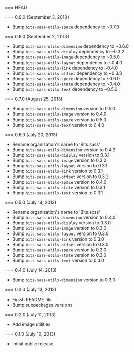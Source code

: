 === HEAD

=== 0.9.0 (September 3, 2013)

* Bump `bits-sass-utils-space` dependency to ~0.7.0

=== 0.8.0 (September 2, 2013)

* Bump `bits-sass-utils-dimension` dependency to ~0.6.0
* Bump `bits-sass-utils-display` dependency to ~0.3.2
* Bump `bits-sass-utils-image` dependency to ~0.5.0
* Bump `bits-sass-utils-layout` dependency to ~0.4.0
* Bump `bits-sass-utils-link` dependency to ~0.4.0
* Bump `bits-sass-utils-offset` dependency to ~0.3.3
* Bump `bits-sass-utils-space` dependency to ~0.6.0
* Bump `bits-sass-utils-state` dependency to ~0.4.0
* Bump `bits-sass-utils-text` dependency to ~0.5.0

=== 0.7.0 (August 25, 2013)

* Bump `bits-sass-utils-dimension` version to 0.5.0
* Bump `bits-sass-utils-image` version to 0.4.0
* Bump `bits-sass-utils-space` version to 0.5.0
* Bump `bits-sass-utils-text` version to 0.4.0

=== 0.6.0 (July 20, 2013)

* Rename organization's name to 'Bits.sass'
* Bump `bits-sass-utils-dimension` version to 0.4.2
* Bump `bits-sass-utils-display` version to 0.3.1
* Bump `bits-sass-utils-image` version to 0.3.2
* Bump `bits-sass-utils-layout` version to 0.3.1
* Bump `bits-sass-utils-link` version to 0.3.1
* Bump `bits-sass-utils-offset` version to 0.3.2
* Bump `bits-sass-utils-space` version to 0.4.0
* Bump `bits-sass-utils-state` version to 0.3.1
* Bump `bits-sass-utils-text` version to 0.3.1

=== 0.5.0 (July 14, 2013)

* Rename organization's name to 'Bits.scss'
* Bump `bits-sass-utils-dimension` version to 0.4.0
* Bump `bits-sass-utils-display` version to 0.3.0
* Bump `bits-sass-utils-image` version to 0.3.0
* Bump `bits-sass-utils-layout` version to 0.3.0
* Bump `bits-sass-utils-link` version to 0.3.0
* Bump `bits-sass-utils-offset` version to 0.3.0
* Bump `bits-sass-utils-space` version to 0.3.0
* Bump `bits-sass-utils-state` version to 0.3.0
* Bump `bits-sass-utils-text` version to 0.3.0

=== 0.4.0 (July 14, 2013)

* Bump `bits-sass-utils-dimension` version to 0.3.0

=== 0.3.0 (July 13, 2013)

* Finish README file
* Bump subpackages versions

=== 0.2.0 (July 11, 2013)

* Add image utilities

=== 0.1.0 (July 10, 2013)

* Initial public release.